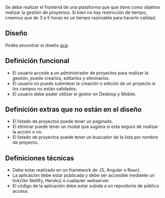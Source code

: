 Se debe realizar el frontend de una plataforma que que tiene como objetivo realizar la gestión de proyectos. Si bien no hay restricción de tiempo, creemos que de 3 a 5 horas es un tiempo razonable para hacerlo calidad.

## Diseño

Podés encontrar el diseño [acá](https://www.figma.com/file/YLDHikbDgfsZbVdEbO0H6U/Full-Stack-Test-1?node-id=1%3A1701).

## Definición funcional

-  El usuario accede a un administrador de proyectos para realizar la gestión, puede crearlos, editarlos y eliminarlos.
-  El usuario no puede submitear la creación o edición de un proyecto si los campos no están validados.
-  El usuario debe poder utilizar el gestor en Desktop y Mobile.

## Definición extras que no están en el diseño

-  El listado de proyectos puede tener un paginado.
-  El eliminar puede tener un modal que sugiera si esta seguro de realizar la acción o no.
-  El listado de proyectos puede tener un buscador de la lista por nombre de proyecto.

## Definiciones técnicas

-  Debe estar realizado en un framework de JS, Angular o React.
-  La aplicación debe estar publicada y debe ser accesible mediante un link(Ver Netlify, Heroku) o cualquier webserver.
-  El código de la aplicación debe estar subida a un repositorio de público acceso.
